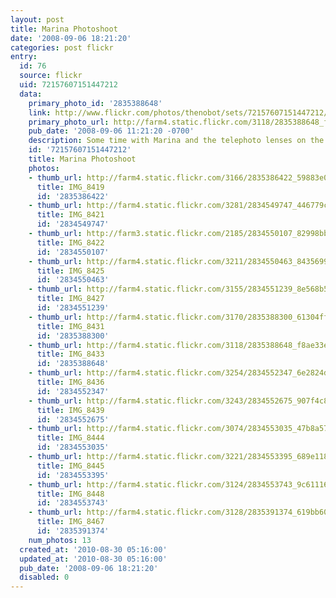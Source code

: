 ```yaml
---
layout: post
title: Marina Photoshoot
date: '2008-09-06 18:21:20'
categories: post flickr
entry:
  id: 76
  source: flickr
  uid: 72157607151447212
  data:
    primary_photo_id: '2835388648'
    link: http://www.flickr.com/photos/thenobot/sets/72157607151447212/
    primary_photo_url: http://farm4.static.flickr.com/3118/2835388648_f8ae33eb90_m.jpg
    pub_date: '2008-09-06 11:21:20 -0700'
    description: Some time with Marina and the telephoto lenses on the new swingset.
    id: '72157607151447212'
    title: Marina Photoshoot
    photos:
    - thumb_url: http://farm4.static.flickr.com/3166/2835386422_59883e01e6_s.jpg
      title: IMG_8419
      id: '2835386422'
    - thumb_url: http://farm4.static.flickr.com/3281/2834549747_446779c988_s.jpg
      title: IMG_8421
      id: '2834549747'
    - thumb_url: http://farm3.static.flickr.com/2185/2834550107_82998bb0de_s.jpg
      title: IMG_8422
      id: '2834550107'
    - thumb_url: http://farm4.static.flickr.com/3211/2834550463_8435699252_s.jpg
      title: IMG_8425
      id: '2834550463'
    - thumb_url: http://farm4.static.flickr.com/3155/2834551239_8e568b54f6_s.jpg
      title: IMG_8427
      id: '2834551239'
    - thumb_url: http://farm4.static.flickr.com/3170/2835388300_61304ffe39_s.jpg
      title: IMG_8431
      id: '2835388300'
    - thumb_url: http://farm4.static.flickr.com/3118/2835388648_f8ae33eb90_s.jpg
      title: IMG_8433
      id: '2835388648'
    - thumb_url: http://farm4.static.flickr.com/3254/2834552347_6e2824d302_s.jpg
      title: IMG_8436
      id: '2834552347'
    - thumb_url: http://farm4.static.flickr.com/3243/2834552675_907f4c8da9_s.jpg
      title: IMG_8439
      id: '2834552675'
    - thumb_url: http://farm4.static.flickr.com/3074/2834553035_47b8a57ec2_s.jpg
      title: IMG_8444
      id: '2834553035'
    - thumb_url: http://farm4.static.flickr.com/3221/2834553395_689e118292_s.jpg
      title: IMG_8445
      id: '2834553395'
    - thumb_url: http://farm4.static.flickr.com/3124/2834553743_9c61116ced_s.jpg
      title: IMG_8448
      id: '2834553743'
    - thumb_url: http://farm4.static.flickr.com/3128/2835391374_619bb60495_s.jpg
      title: IMG_8467
      id: '2835391374'
    num_photos: 13
  created_at: '2010-08-30 05:16:00'
  updated_at: '2010-08-30 05:16:00'
  pub_date: '2008-09-06 18:21:20'
  disabled: 0
---
```

